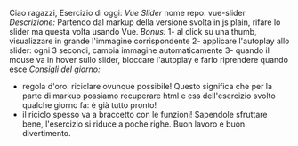 Ciao ragazzi,
Esercizio di oggi: *Vue Slider*
nome repo: vue-slider
*Descrizione:*
Partendo dal markup della versione svolta in js plain, rifare lo slider ma questa volta usando Vue.
*Bonus:*
1- al click su una thumb, visualizzare in grande l'immagine corrispondente
2- applicare l'autoplay allo slider: ogni 3 secondi, cambia immagine automaticamente
3- quando il mouse va in hover sullo slider, bloccare l'autoplay e farlo riprendere quando esce
*Consigli del giorno:*
- regola d'oro: riciclare ovunque possibile! Questo significa che per la parte di markup possiamo recuperare html e css dell'esercizio svolto qualche giorno fa: è già tutto pronto!
- il riciclo spesso va a braccetto con le funzioni! Sapendole sfruttare bene, l'esercizio si riduce a poche righe.
Buon lavoro e buon divertimento.

